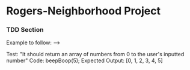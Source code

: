 # Rogers-Neighborhood Project

### TDD Section

Example to follow: -->

<!-- <!-- Describe: beepBoop() -->

Test: "It should return an array of numbers from 0 to the user's inputted number"
Code: beepBoop(5);
Expected Output: [0, 1, 2, 3, 4, 5]

